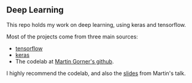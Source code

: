 ## Deep Learning
This repo holds my work on deep learning, using keras and tensorflow.

Most of the projects come from three main sources:

* [tensorflow](https://www.tensorflow.org/get_started/)
* [keras](https://keras.io/)
* The codelab at [Martin Gorner's github](https://github.com/martin-gorner/tensorflow-mnist-tutorial).

I highly recommend the codelab, and also the [slides](https://codelabs.developers.google.com/codelabs/cloud-tensorflow-mnist/)
from Martin's talk.
